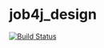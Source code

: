 # job4j_design
[![Build Status](https://travis-ci.com/RasulMingazov/job4j_design.svg?branch=master)](https://travis-ci.com/username/projectname)
